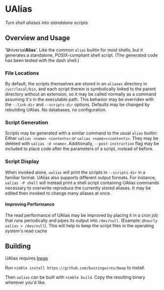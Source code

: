 UAlias
======

*Turn shell aliases into standalone scripts*

Overview and Usage
------------------

'**U**niversal**Alias**'. Like the common `alias` builtin for most shells, but it generates a standalone, POSIX-compliant shell script. (The generated code has been tested with the dash shell.)

### File Locations ###

By default, the scripts themselves are stored in an `aliases` directory in `/usr/local/bin`, and each script therein is symbolically linked to the parent directory without an extension, so it may be called normally as a command assuming it's in the executable path. This behavior may be overriden with the `--link-dir` and `--scripts-dir` options. Defaults may be changed by rebuilding UAlias. No databases, no configuration.

### Script Generation ###

Scripts may be generated with a similar command to the usual `alias` builtin: Either `ualias <name> <contents>` or `ualias <name>=<contents>`. They may be deleted with `ualias -d <name>`. Additionally, `--post-instruction` flag may be included to place code after the parameters of a script, instead of before.

### Script Display ###

When invoked alone, `ualias` will print the scripts in `--scripts-dir` in a familiar format. UAlias also supports different output formats. For instance, `ualias -P shell` will instead print a shell script containing UAlias commands necessary to overwrite reproduce the currently stored aliases. It may be edited then invoked to change many aliases at once.

#### Improving Performance ####

The read performance of UAlias may be improved by placing it in a cron job that runs periodically and pipes its output into `/dev/null`. (Example: `@hourly ualias > /dev/null`). This will help to keep the script files in the operating system's read cache

Building
--------

UAlias requires [bwap](https://github.com/buzzingwires/bwap)

Run `nimble install https://github.com/buzzingwires/bwap` to install.

Then `ualias` can be built with `nimble build`. Copy the resulting binary wherever you'd like.
